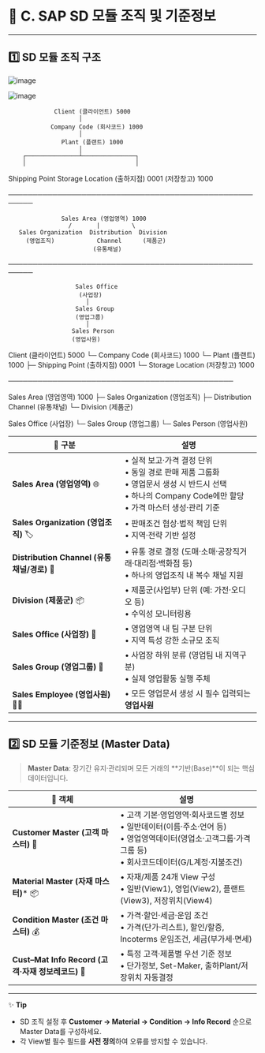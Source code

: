 # 🛒 C. SAP SD 모듈 조직 및 기준정보

---

## 1️⃣ SD 모듈 조직 구조

![image](https://github.com/user-attachments/assets/ae883ae7-8cf7-42f5-94f6-bcc467a230b5)

![image](https://github.com/user-attachments/assets/e2d75063-2b1b-475d-a87a-f3bfc99a6e44)


                 Client (클라이언트) 5000
                        │
                Company Code (회사코드) 1000
                        │
                   Plant (플랜트) 1000
                        │
        ┌───────────────┴───────────────┐
        │                               │
   Shipping Point                  Storage Location
   (출하지점) 0001                   (저장창고) 1000

───────────────────────────────────────────────────────

                   Sales Area (영업영역) 1000
                     /       |         \
       Sales Organization  Distribution  Division
         (영업조직)            Channel      (제품군)
                            (유통채널)

───────────────────────────────────────────────────────

                       Sales Office
                        (사업장)
                          │
                       Sales Group
                       (영업그룹)
                          │
                      Sales Person
                      (영업사원)

Client (클라이언트) 5000
└─ Company Code (회사코드) 1000
   └─ Plant (플랜트) 1000
      ├─ Shipping Point (출하지점) 0001
      └─ Storage Location (저장창고) 1000

──────────────────────────────────────────────

Sales Area (영업영역) 1000
├─ Sales Organization (영업조직)
├─ Distribution Channel (유통채널)
└─ Division (제품군)

Sales Office (사업장)
└─ Sales Group (영업그룹)
   └─ Sales Person (영업사원)

| 🔹 구분                      | 설명                                                                                                                                                                      |
|----------------------------|-------------------------------------------------------------------------------------------------------------------------------------------------------------------------|
| **Sales Area (영업영역)**   🌐           | • 실적 보고·가격 결정 단위<br>• 동일 경로 판매 제품 그룹화<br>• 영업문서 생성 시 반드시 선택<br>• 하나의 Company Code에만 할당<br>• 가격 마스터 생성·관리 기준             |
|  **Sales Organization (영업조직)** 🏷️   | • 판매조건 협상·법적 책임 단위<br>• 지역·전략 기반 설정                                                                                                                   |
| **Distribution Channel (유통채널/경로)** 🚚  | • 유통 경로 결정 (도매·소매·공장직거래·대리점·백화점 등)<br>• 하나의 영업조직 내 복수 채널 지원                                                                      |
| **Division (제품군)** 📦             | • 제품군(사업부) 단위 (예: 가전·오디오 등)<br>• 수익성 모니터링용                                                                                                            |
| **Sales Office (사업장)**  🏢         | • 영업영역 내 팀 구분 단위<br>• 지역 특성 강한 소규모 조직                                                                                                                   |
| **Sales Group (영업그룹)** 👥         | • 사업장 하위 분류 (영업팀 내 지역구분)<br>• 실제 영업활동 실행 주체                                                                                                         |
| **Sales Employee (영업사원)** 🧑‍💼     | • 모든 영업문서 생성 시 필수 입력되는 **영업사원**                                                                                                                         |

---

## 2️⃣ SD 모듈 기준정보 (Master Data)

> **Master Data**: 장기간 유지·관리되며 모든 거래의 **기반(Base)**이 되는 핵심 데이터입니다.

| 🔖 객체                        | 설명                                                                                                                              |
|------------------------------|---------------------------------------------------------------------------------------------------------------------------------|
| **Customer Master (고객 마스터)** 👤        | • 고객 기본·영업영역·회사코드별 정보<br>• 일반데이터(이름·주소·언어 등)<br>• 영업영역데이터(영업소·고객그룹·가격그룹 등)<br>• 회사코드데이터(G/L계정·지불조건) |
| **Material Master (자재 마스터)*** 📦        | • 자재/제품 24개 View 구성<br>• 일반(View1), 영업(View2), 플랜트(View3), 저장위치(View4)                                         |
| **Condition Master (조건 마스터)** 💰       | • 가격·할인·세금·운임 조건<br>• 가격(단가·리스트), 할인/할증, Incoterms 운임조건, 세금(부가세·면세)                               |
| **Cust–Mat Info Record (고객·자재 정보레코드)** 🔗  | • 특정 고객·제품별 우선 기준 정보<br>• 단가정보, Set-Maker, 출하Plant/저장위치 자동결정                                           |

---

✨ **Tip**  
- SD 조직 설정 후 **Customer → Material → Condition → Info Record** 순으로 Master Data를 구성하세요.  
- 각 View별 필수 필드를 **사전 정의**하여 오류를 방지할 수 있습니다.  
